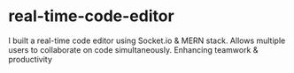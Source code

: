 # real-time-code-editor
I built a real-time code editor using Socket.io &amp; MERN stack. Allows multiple users to collaborate on code simultaneously. Enhancing teamwork &amp; productivity
